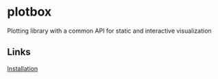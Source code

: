# plotbox
Plotting library with a common API for static and interactive visualization

Links
-----
[Installation](docs/installation.md)
